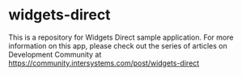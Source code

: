 # widgets-direct

This is a repository for Widgets Direct sample application. For more information on this app, please check out the series of articles on Development Community at https://community.intersystems.com/post/widgets-direct 
